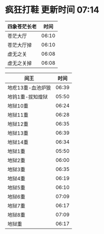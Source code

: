 # 疯狂打鞋 更新时间 07:14

| 四象苍茫长老   | 时间    |
|--------|-------|
| 苍茫大厅 | 06:10 |
| 苍茫大厅掉 | 06:10 |
| 虚无之关 | 06:08 |
| 虚无之关掉 | 06:08 |

| 间王   | 时间    |
|--------|-------|
| 地疙13重-血池炉狼 | 06:39 |
| 地钨1重-拔知煌狱 | 05:50 |
| 地狱10重 | 06:24 |
| 地狱11重 | 06:28 |
| 地狱12重 | 06:35 |
| 地狱13重 | 06:39 |
| 地狱14重 | 06:34 |
| 地狱1重 | 05:50 |
| 地狱2重 | 06:00 |
| 地狱3重 | 06:35 |
| 地狱4重 | 06:19 |
| 地狱5重 | 06:10 |
| 地狱6重 | 07:09 |
| 地狱7重 | 06:17 |
| 地狱8重 | 07:09 |
| 地狱重 | 06:17 |